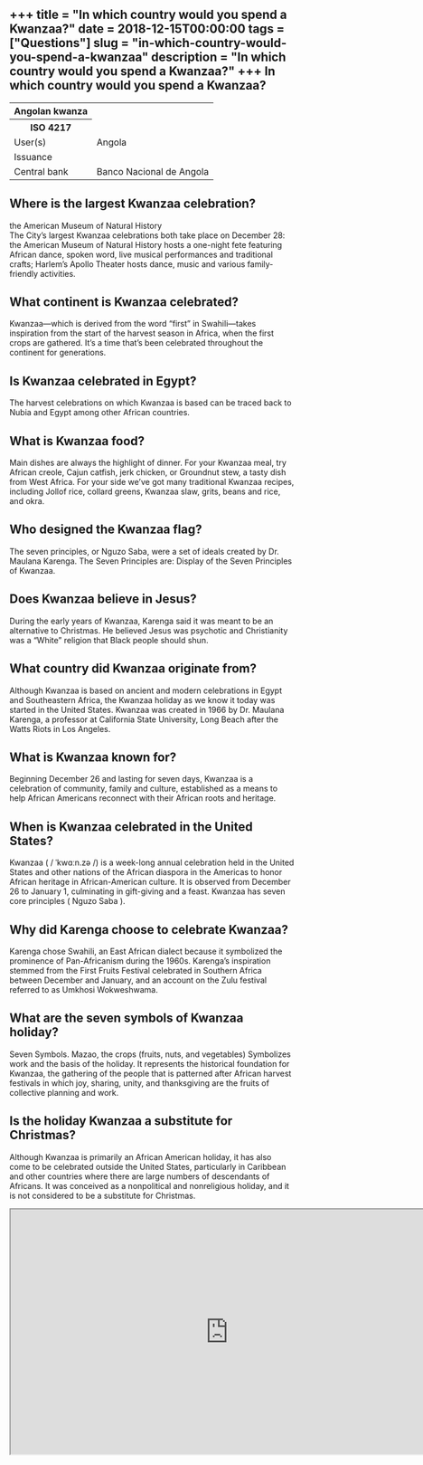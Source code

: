 +++
title = "In which country would you spend a Kwanzaa?"
date = 2018-12-15T00:00:00
tags = ["Questions"]
slug = "in-which-country-would-you-spend-a-kwanzaa"
description = "In which country would you spend a Kwanzaa?"
+++
In which country would you spend a Kwanzaa?
-------------------------------------------

<table><tr><th>Angolan kwanza</th></tr><tr><th>ISO 4217</th></tr><tr><td>User(s)</td><td>Angola</td></tr><tr><td>Issuance</td></tr><tr><td>Central bank</td><td>Banco Nacional de Angola</td></tr></table>

Where is the largest Kwanzaa celebration?
-----------------------------------------

the American Museum of Natural History  
The City’s largest Kwanzaa celebrations both take place on December 28: the American Museum of Natural History hosts a one-night fete featuring African dance, spoken word, live musical performances and traditional crafts; Harlem’s Apollo Theater hosts dance, music and various family-friendly activities.

What continent is Kwanzaa celebrated?
-------------------------------------

Kwanzaa—which is derived from the word “first” in Swahili—takes inspiration from the start of the harvest season in Africa, when the first crops are gathered. It’s a time that’s been celebrated throughout the continent for generations.

Is Kwanzaa celebrated in Egypt?
-------------------------------

The harvest celebrations on which Kwanzaa is based can be traced back to Nubia and Egypt among other African countries.

What is Kwanzaa food?
---------------------

Main dishes are always the highlight of dinner. For your Kwanzaa meal, try African creole, Cajun catfish, jerk chicken, or Groundnut stew, a tasty dish from West Africa. For your side we’ve got many traditional Kwanzaa recipes, including Jollof rice, collard greens, Kwanzaa slaw, grits, beans and rice, and okra.

Who designed the Kwanzaa flag?
------------------------------

The seven principles, or Nguzo Saba, were a set of ideals created by Dr. Maulana Karenga. The Seven Principles are: Display of the Seven Principles of Kwanzaa.

Does Kwanzaa believe in Jesus?
------------------------------

During the early years of Kwanzaa, Karenga said it was meant to be an alternative to Christmas. He believed Jesus was psychotic and Christianity was a “White” religion that Black people should shun.

What country did Kwanzaa originate from?
----------------------------------------

Although Kwanzaa is based on ancient and modern celebrations in Egypt and Southeastern Africa, the Kwanzaa holiday as we know it today was started in the United States. Kwanzaa was created in 1966 by Dr. Maulana Karenga, a professor at California State University, Long Beach after the Watts Riots in Los Angeles.

What is Kwanzaa known for?
--------------------------

Beginning December 26 and lasting for seven days, Kwanzaa is a celebration of community, family and culture, established as a means to help African Americans reconnect with their African roots and heritage.

When is Kwanzaa celebrated in the United States?
------------------------------------------------

Kwanzaa ( / ˈkwɑːn.zə /) is a week-long annual celebration held in the United States and other nations of the African diaspora in the Americas to honor African heritage in African-American culture. It is observed from December 26 to January 1, culminating in gift-giving and a feast. Kwanzaa has seven core principles ( Nguzo Saba ).

Why did Karenga choose to celebrate Kwanzaa?
--------------------------------------------

Karenga chose Swahili, an East African dialect because it symbolized the prominence of Pan-Africanism during the 1960s. Karenga’s inspiration stemmed from the First Fruits Festival celebrated in Southern Africa between December and January, and an account on the Zulu festival referred to as Umkhosi Wokweshwama.

What are the seven symbols of Kwanzaa holiday?
----------------------------------------------

Seven Symbols. Mazao, the crops (fruits, nuts, and vegetables) Symbolizes work and the basis of the holiday. It represents the historical foundation for Kwanzaa, the gathering of the people that is patterned after African harvest festivals in which joy, sharing, unity, and thanksgiving are the fruits of collective planning and work.

Is the holiday Kwanzaa a substitute for Christmas?
--------------------------------------------------

Although Kwanzaa is primarily an African American holiday, it has also come to be celebrated outside the United States, particularly in Caribbean and other countries where there are large numbers of descendants of Africans. It was conceived as a nonpolitical and nonreligious holiday, and it is not considered to be a substitute for Christmas.

<iframe allow="accelerometer; autoplay; clipboard-write; encrypted-media; gyroscope; picture-in-picture" allowfullscreen="" class="__youtube_prefs__  epyt-is-override  no-lazyload" data-no-lazy="1" data-origheight="433" data-origwidth="770" data-skipgform_ajax_framebjll="" height="433" id="_ytid_15446" loading="lazy" src="https://www.youtube.com/embed/LUIdFiOMX5k?enablejsapi=1&autoplay=0&cc_load_policy=0&cc_lang_pref=&iv_load_policy=1&loop=0&modestbranding=0&rel=1&fs=1&playsinline=0&autohide=2&theme=dark&color=red&controls=1&" title="YouTube player" width="770"></iframe>